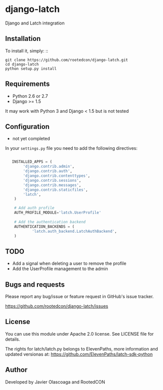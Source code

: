 django-latch
============

Django and Latch integration

Installation
-------------

To install it, simply: ::
   
    git clone https://github.com/rootedcon/django-latch.git
    cd django-latch
    python setup.py install



Requirements
------------

- Python 2.6 or 2.7
- Django >= 1.5

It may work with Python 3 and Django < 1.5 but is not tested


Configuration
-------------

- not yet completed


In your ``settings.py`` file you need to add the following directives:

```python

   INSTALLED_APPS = (
        'django.contrib.admin',
        'django.contrib.auth',
        'django.contrib.contenttypes',
        'django.contrib.sessions',
        'django.contrib.messages',
        'django.contrib.staticfiles',
        'latch',
    )

    # Add auth profile 
    AUTH_PROFILE_MODULE='latch.UserProfile'
    
    # Add the authentication backend
    AUTHENTICATION_BACKENDS = (
            'latch.auth_backend.LatchAuthBackend',
    )
```
    
TODO
----

* Add a signal when deleting a user to remove the profile
* Add the UserProfile management to the admin


Bugs and requests
-----------------

Please report any bug/issue or feature request in GitHub's issue tracker.

https://github.com/rootedcon/django-latch/issues


License
-------

You can use this module under Apache 2.0 license. See LICENSE file for details.

The rights for latch/latch.py belongs to ElevenPaths, more information and updated versionas at:
https://github.com/ElevenPaths/latch-sdk-python

Author
------

Developed by Javier Olascoaga and RootedCON 

